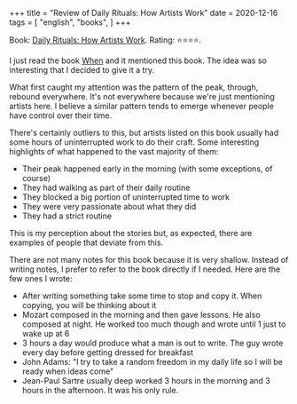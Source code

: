 +++
title = "Review of Daily Rituals: How Artists Work"
date = 2020-12-16
tags = [
    "english",
    "books",
]
+++

Book: [Daily Rituals: How Artists Work](https://www.goodreads.com/review/show/1831746176). Rating: ⭐️⭐️⭐️⭐️.

I just read the book [When](/when) and it mentioned this book. The idea was so
interesting that I decided to give it a try.

What first caught my attention was the pattern of the peak, through, rebound
everywhere. It's not everywhere because we're just mentioning artists here. I
believe a similar pattern tends to emerge whenever people have control over
their time.

There's certainly outliers to this, but artists listed on this book usually had
some hours of uninterrupted work to do their craft. Some interesting highlights
of what happened to the vast majority of them:

* Their peak happened early in the morning (with some exceptions, of course)
* They had walking as part of their daily routine
* They blocked a big portion of uninterrupted time to work
* They were very passionate about what they did
* They had a strict routine

This is my perception about the stories but, as expected, there are examples of
people that deviate from this.

There are not many notes for this book because it is very shallow. Instead of
writing notes, I prefer to refer to the book directly if I needed. Here are the
few ones I wrote:

+ After writing something take some time to stop and copy it. When copying, you
  will be thinking about it
+ Mozart composed in the morning and then gave lessons. He also composed at
  night. He worked too much though and wrote until 1 just to wake up at 6
+ 3 hours a day would produce what a man is out to write. The guy wrote every
  day before getting dressed for breakfast
+ John Adams: "I try to take a random freedom in my daily life so I will be
  ready when ideas come"
+ Jean-Paul Sartre usually deep worked 3 hours in the morning and 3 hours in the
  afternoon. It was his only rule.
